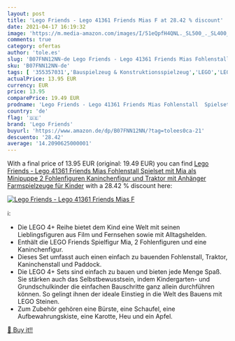 ```yaml
---
layout: post
title: 'Lego Friends - Lego 41361 Friends Mias F at 28.42 % discount'
date: 2021-04-17 16:19:32
image: 'https://m.media-amazon.com/images/I/51eQpfH4QNL._SL500_._SL400_.jpg'
comments: true
category: ofertas
author: 'tole.es'
slug: 'B07FNN12NN-de Lego Friends - Lego 41361 Friends Mias Fohlenstall...'
sku: 'B07FNN12NN-de'
tags: [ '355357031','Bauspielzeug & Konstruktionsspielzeug','LEGO','LEGO friends','Produkte','Spielzeug','lego','lego friends', ]
actualPrice: 13.95 EUR
currency: EUR
price: 13.95
comparePrice: 19.49 EUR
prodname: 'Lego Friends - Lego 41361 Friends Mias Fohlenstall  Spielset mit Mia als Minipuppe  2 Fohlenfiguren  Kaninchenfigur und Traktor mit Anhänger  Farmspielzeuge für Kinder'
country: 'de'
flag: '🇩🇪'
brand: 'Lego Friends'
buyurl: 'https://www.amazon.de/dp/B07FNN12NN/?tag=tolees0ca-21'
descuento: '28.42'
average: '14.2090625000001'
---
```


With a final price of 13.95 EUR (original: 19.49 EUR) you can find [Lego Friends - Lego 41361 Friends Mias Fohlenstall  Spielset mit Mia als Minipuppe  2 Fohlenfiguren  Kaninchenfigur und Traktor mit Anhänger  Farmspielzeuge für Kinder](https://www.amazon.de/dp/B07FNN12NN/?tag=tolees0ca-21) with a  28.42 % discount here:

[![Lego Friends - Lego 41361 Friends Mias F](https://m.media-amazon.com/images/I/51eQpfH4QNL._SL500_._SL400_.jpg)](https://www.amazon.de/dp/B07FNN12NN/?tag=tolees0ca-21)

ℹ️:

- Die LEGO 4+ Reihe bietet dem Kind eine Welt mit seinen Lieblingsfiguren aus Film und Fernsehen sowie mit Alltagshelden.
- Enthält die LEGO Friends Spielfigur Mia, 2 Fohlenfiguren und eine Kaninchenfigur.
- Dieses Set umfasst auch einen einfach zu bauenden Fohlenstall, Traktor, Kaninchenstall und Paddock.
- Die LEGO 4+ Sets sind einfach zu bauen und bieten jede Menge Spaß. Sie stärken auch das Selbstbewusstsein, indem Kindergarten- und Grundschulkinder die einfachen Bauschritte ganz allein durchführen können. So gelingt ihnen der ideale Einstieg in die Welt des Bauens mit LEGO Steinen.
- Zum Zubehör gehören eine Bürste, eine Schaufel, eine Aufbewahrungskiste, eine Karotte, Heu und ein Apfel.

[🛒 Buy it!!](https://www.amazon.de/dp/B07FNN12NN/?tag=tolees0ca-21)
